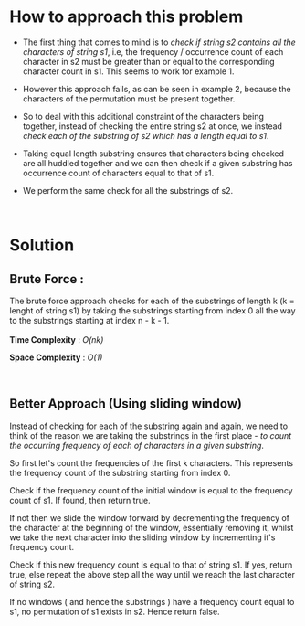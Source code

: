 # How to approach this problem

- The first thing that comes to mind is to _check if string s2 contains all the characters of string s1_, i.e, the frequency / occurrence count of each character in s2 must be greater than or equal to the corresponding character count in s1. This seems to work for example 1.

- However this approach fails, as can be seen in example 2, because the characters of the permutation must be present together.

- So to deal with this additional constraint of the characters being together, instead of checking the entire string s2 at once, we instead _check each of the substring of s2 which has a length equal to s1_.

- Taking equal length substring ensures that characters being checked are all huddled together and we can then check if a given substring has occurrence count of characters equal to that of s1.

- We perform the same check for all the substrings of s2.

&nbsp;
&nbsp;

# Solution

## Brute Force :

The brute force approach checks for each of the substrings of length k (k = lenght of string s1) by taking the substrings starting from index 0 all the way to the substrings starting at index n - k - 1.
<br>
<br>
**Time Complexity** : _O(nk)_

**Space Complexity** : _O(1)_

&nbsp;

## Better Approach (Using sliding window)

Instead of checking for each of the substring again and again, we need to think of the reason we are taking the substrings in the first place - _to count the occurring frequency of each of characters in a given substring_.


So first let's count the frequencies of the first k characters. This represents the frequency count of the substring starting from index 0.


Check if the frequency count of the initial window is equal to the frequency count of s1. If found, then return true.


If not then we slide the window forward by  decrementing the frequency of the character at the beginning of the window, essentially removing it, whilst we take the next character into the sliding window by incrementing it's frequency count.


Check if this new frequency count is equal to that of string s1. If yes, return true, else repeat the above step all the way until we reach the last character of string s2.


If no windows ( and hence the substrings ) have a frequency count equal to s1, no permutation of s1 exists in s2. Hence return false.
